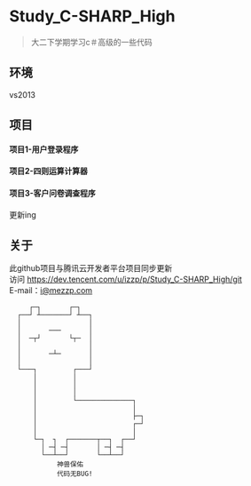 #  Study_C-SHARP_High

> 大二下学期学习c＃高级的一些代码

## 环境

vs2013
## 项目

#### 项目1-用户登录程序
#### 项目2-四则运算计算器   
#### 项目3-客户问卷调查程序
更新ing   

## 关于
此github项目与腾讯云开发者平台项目同步更新   
访问 https://dev.tencent.com/u/izzp/p/Study_C-SHARP_High/git   
E-mail：i@mezzp.com   
   
   
         ┌─┐       ┌─┐   
      ┌──┘ ┴───────┘ ┴──┐   
      │                 │   
      │       ───       │   
      │  ─┬┘       └┬─  │   
      │                 │   
      │       ─┴─       │   
      │                 │   
      └───┐         ┌───┘   
          │         │   
          │         │   
          │         │   
          │         └──────────────┐   
          │                        │   
          │                        ├─┐   
          │                        ┌─┘       
          │                        │   
          └─┐  ┐  ┌───────┬──┐  ┌──┘            
            │ ─┤ ─┤       │ ─┤ ─┤            
            └──┴──┘       └──┴──┘    
                神兽保佑    
                代码无BUG!    

